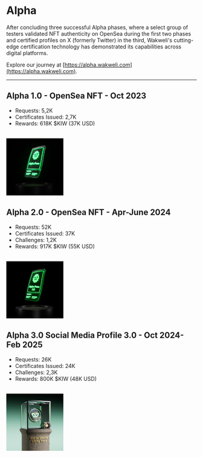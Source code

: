 # Alpha

After concluding three successful Alpha phases, where a select group of testers validated NFT authenticity on OpenSea during the first two phases and certified profiles on X (formerly Twitter) in the third, Wakweli's cutting-edge certification technology has demonstrated its capabilities across digital platforms.

Explore our journey at [https://alpha.wakweli.com](https://alpha.wakweli.com).

___

## Alpha 1.0 - OpenSea NFT - Oct 2023

- Requests: 5,2K
- Certificates Issued: 2,7K
- Rewards: 618K $KIW (37K USD)

<br /><img src="../assets/alpha1.png" alt="Waku" width="30%" />

## Alpha 2.0 - OpenSea NFT - Apr-June 2024
- Requests: 52K
- Certificates Issued: 37K
- Challenges: 1,2K
- Rewards: 917K $KIW (55K USD)

<br /><img src="../assets/alpha2.png" alt="Waku" width="30%" />

## Alpha 3.0 Social Media Profile 3.0 - Oct 2024-Feb 2025

- Requests: 26K
- Certificates Issued: 24K
- Challenges: 2,3K
- Rewards: 800K $KIW (48K USD)

<br /><img src="../assets/alpha3.png" alt="Waku" width="30%" />
